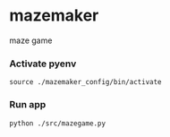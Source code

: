 # mazemaker
maze game

### Activate pyenv
```
source ./mazemaker_config/bin/activate
```

### Run app
```
python ./src/mazegame.py
```
